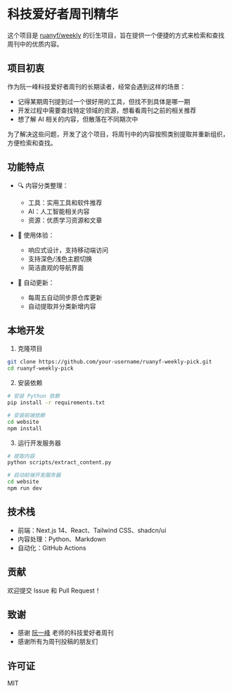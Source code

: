 # 科技爱好者周刊精华

这个项目是 [ruanyf/weekly](https://github.com/ruanyf/weekly) 的衍生项目，旨在提供一个便捷的方式来检索和查找周刊中的优质内容。

## 项目初衷

作为阮一峰科技爱好者周刊的长期读者，经常会遇到这样的场景：

- 记得某期周刊提到过一个很好用的工具，但找不到具体是哪一期
- 开发过程中需要查找特定领域的资源，想看看周刊之前的相关推荐
- 想了解 AI 相关的内容，但散落在不同期次中

为了解决这些问题，开发了这个项目，将周刊中的内容按照类别提取并重新组织，方便检索和查找。

## 功能特点

- 🔍 内容分类整理：

  - 工具：实用工具和软件推荐
  - AI：人工智能相关内容
  - 资源：优质学习资源和文章

- 🎯 使用体验：

  - 响应式设计，支持移动端访问
  - 支持深色/浅色主题切换
  - 简洁直观的导航界面

- 🔄 自动更新：
  - 每周五自动同步原仓库更新
  - 自动提取并分类新增内容

## 本地开发

1. 克隆项目

```bash
git clone https://github.com/your-username/ruanyf-weekly-pick.git
cd ruanyf-weekly-pick
```

2. 安装依赖

```bash
# 安装 Python 依赖
pip install -r requirements.txt

# 安装前端依赖
cd website
npm install
```

3. 运行开发服务器

```bash
# 提取内容
python scripts/extract_content.py

# 启动前端开发服务器
cd website
npm run dev
```

## 技术栈

- 前端：Next.js 14、React、Tailwind CSS、shadcn/ui
- 内容处理：Python、Markdown
- 自动化：GitHub Actions

## 贡献

欢迎提交 Issue 和 Pull Request！

## 致谢

- 感谢 [阮一峰](https://github.com/ruanyf) 老师的科技爱好者周刊
- 感谢所有为周刊投稿的朋友们

## 许可证

MIT
